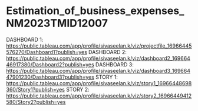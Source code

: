 # Estimation_of_business_expenses_NM2023TMID12007
DASHBOARD 1: https://public.tableau.com/app/profile/sivaseelan.k/viz/projectfile_16966445576270/Dashboard1?publish=yes
DASHBOARD 2: https://public.tableau.com/app/profile/sivaseelan.k/viz/dashboard2_16966446917380/Dashboard2?publish=yes
DASHBOARD 3: https://public.tableau.com/app/profile/sivaseelan.k/viz/dashboard3_16966447901230/Dashboard3?publish=yes
STORY 1: https://public.tableau.com/app/profile/sivaseelan.k/viz/story1_16966448698360/Story1?publish=yes
STORY 2: https://public.tableau.com/app/profile/sivaseelan.k/viz/story2_16966449412580/Story2?publish=yes
